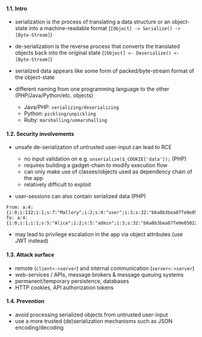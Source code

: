 #### 1.1. Intro

- serialization is the process of translating a data structure or an object-state into a machine-readable format (`[Object] -> Serialize() -> [Byte-Stream]`)

- de-serialization is the reverse process that converts the translated objects back into the original state (`[Object] <- Deserialize() <- [Byte-Stream]`)

- serialized data appears like some form of packed/byte-stream format of the object-state

- different naming from one programming language to the other (PHP/Java/Python/etc. objects)
  - Java/PHP: `serializing/deserializing`
  - Python: `pickling/unpickling`
  - Ruby: `marshalling/unmarshalling`


#### 1.2. Security involvements

- unsafe de-serialization of untrusted user-input can lead to RCE
  - no input validation on e.g. `unserialize($_COOKIE['data']);` (PHP)
  - requires building a gadget-chain to modify execution flow
  - can only make use of classes/objects used as dependency chain of the app
  - relatively difficult to exploit

- user-sessions can also contain serialized data (PHP)
```
From: a:4:{i:0;i:132;i:1;s:7:"Mallory";i:2;s:4:"user";i:3;s:32:"b6a8b3bea87fe0e05022f8f3c88bc960";}
To: a:4:{i:0;i:1;i:1;s:5:"Alice";i:2;s:5:"admin";i:3;s:32:"b6a8b3bea87fe0e05022f8f3c88bc960";}
```
- may lead to privilege escalation in the app via object attributes (use JWT instead)


#### 1.3. Attack surface

- remote (`client<->server`) and internal communication (`server<->server`)
- web-services / APIs, message brokers & message queuing systems
- permanent/temporary persistence, databases
- HTTP cookies, API authorization tokens


#### 1.4. Prevention

- avoid processing serialized objects from untrusted user-input
- use a more trusted (de)serialization mechanisms such as JSON encoding/decoding

